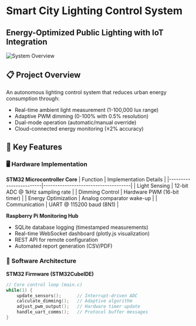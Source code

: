 # Smart City Lighting Control System
## Energy-Optimized Public Lighting with IoT Integration

![System Overview](https://via.placeholder.com/1200x400/003366/FFFFFF?text=Smart+Lighting+System+Diagram)

## 📋 Project Overview
An autonomous lighting control system that reduces urban energy consumption through:

- Real-time ambient light measurement (1-100,000 lux range)
- Adaptive PWM dimming (0-100% with 0.5% resolution)
- Dual-mode operation (automatic/manual override)
- Cloud-connected energy monitoring (±2% accuracy)

## 🚀 Key Features

### 🖥️ Hardware Implementation
**STM32 Microcontroller Core**
| Function               | Implementation Details              |
|------------------------|-------------------------------------|
| Light Sensing          | 12-bit ADC @ 1kHz sampling rate     |
| Dimming Control        | Hardware PWM (16-bit timer)         |
| Energy Optimization    | Analog comparator wake-up           |
| Communication          | UART @ 115200 baud (8N1)            |

**Raspberry Pi Monitoring Hub**
- SQLite database logging (timestamped measurements)
- Real-time WebSocket dashboard (plotly.js visualization)
- REST API for remote configuration
- Automated report generation (CSV/PDF)

### 💾 Software Architecture
**STM32 Firmware (STM32CubeIDE)**
```c
// Core control loop (main.c)
while(1) {
    update_sensors();      // Interrupt-driven ADC
    calculate_dimming();   // Adaptive algorithm
    adjust_pwm_output();   // Hardware timer update
    handle_uart_comms();   // Protocol buffer messages
}
